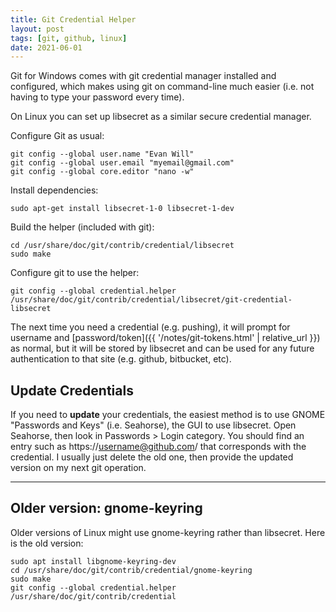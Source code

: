 ```yaml
---
title: Git Credential Helper 
layout: post
tags: [git, github, linux]
date: 2021-06-01
---
```


Git for Windows comes with git credential manager installed and configured, which makes using git on command-line much easier (i.e. not having to type your password every time). 

On Linux you can set up libsecret as a similar secure credential manager.

Configure Git as usual:

```
git config --global user.name "Evan Will"
git config --global user.email "myemail@gmail.com"
git config --global core.editor "nano -w"
```

Install dependencies:

`sudo apt-get install libsecret-1-0 libsecret-1-dev`

Build the helper (included with git):

```
cd /usr/share/doc/git/contrib/credential/libsecret
sudo make
```

Configure git to use the helper:

`git config --global credential.helper /usr/share/doc/git/contrib/credential/libsecret/git-credential-libsecret`

The next time you need a credential (e.g. pushing), it will prompt for username and [password/token]({{ '/notes/git-tokens.html' | relative_url }}) as normal, but it will be stored by libsecret and can be used for any future authentication to that site (e.g. github, bitbucket, etc). 

## Update Credentials 

If you need to **update** your credentials, the easiest method is to use GNOME "Passwords and Keys" (i.e. Seahorse), the GUI to use libsecret. 
Open Seahorse, then look in Passwords > Login category. 
You should find an entry such as https://username@github.com/ that corresponds with the credential. 
I usually just delete the old one, then provide the updated version on my next git operation. 

-------------

## Older version: gnome-keyring

Older versions of Linux might use gnome-keyring rather than libsecret. 
Here is the old version:

```
sudo apt install libgnome-keyring-dev
cd /usr/share/doc/git/contrib/credential/gnome-keyring
sudo make
git config --global credential.helper /usr/share/doc/git/contrib/credential
```
